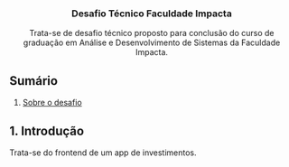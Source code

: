 <div align="center">
  <h3 align="center">Desafio Técnico Faculdade Impacta</h3>
  <p align="center">
    Trata-se de desafio técnico proposto para conclusão do curso de graduação em Análise e Desenvolvimento de Sistemas da Faculdade Impacta.
  </p>
</div>


## Sumário

<ol>
  <li>
    <a href="#1-introdução">Sobre o desafio</a>
  </li>
</ol>


## 1. Introdução

Trata-se do frontend de um app de investimentos.
